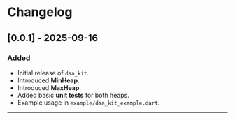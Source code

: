 # Changelog


## [0.0.1] - 2025-09-16
### Added
- Initial release of `dsa_kit`.
- Introduced **MinHeap**.
- Introduced **MaxHeap**.
- Added basic **unit tests** for both heaps.
- Example usage in `example/dsa_kit_example.dart`.

---
